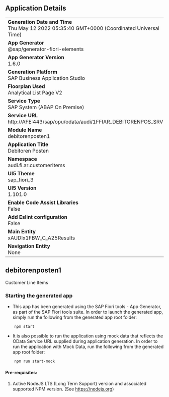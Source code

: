## Application Details
|               |
| ------------- |
|**Generation Date and Time**<br>Thu May 12 2022 05:35:40 GMT+0000 (Coordinated Universal Time)|
|**App Generator**<br>@sap/generator-fiori-elements|
|**App Generator Version**<br>1.6.0|
|**Generation Platform**<br>SAP Business Application Studio|
|**Floorplan Used**<br>Analytical List Page V2|
|**Service Type**<br>SAP System (ABAP On Premise)|
|**Service URL**<br>http://AFE:443/sap/opu/odata/audi/1FFIAR_DEBITORENPOS_SRV
|**Module Name**<br>debitorenposten1|
|**Application Title**<br>Debitoren Posten|
|**Namespace**<br>audi.fi.ar.customerItems|
|**UI5 Theme**<br>sap_fiori_3|
|**UI5 Version**<br>1.101.0|
|**Enable Code Assist Libraries**<br>False|
|**Add Eslint configuration**<br>False|
|**Main Entity**<br>xAUDIx1FBW_C_A25Results|
|**Navigation Entity**<br>None|

## debitorenposten1

Customer Line Items

### Starting the generated app

-   This app has been generated using the SAP Fiori tools - App Generator, as part of the SAP Fiori tools suite.  In order to launch the generated app, simply run the following from the generated app root folder:

```
    npm start
```

- It is also possible to run the application using mock data that reflects the OData Service URL supplied during application generation.  In order to run the application with Mock Data, run the following from the generated app root folder:

```
    npm run start-mock
```

#### Pre-requisites:

1. Active NodeJS LTS (Long Term Support) version and associated supported NPM version.  (See https://nodejs.org)


